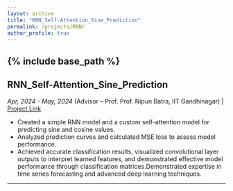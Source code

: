 ```yaml
---
layout: archive
title: "RNN_Self-Attention_Sine_Prediction"
permalink: /projects/RNN/
author_profile: true
---
```


{% include base_path %}
-----

## RNN_Self-Attention_Sine_Prediction
_Apr, 2024 - May, 2024_
(Advisor – Prof. Prof. Nipun Batra, IIT Gandhinagar) | [Project Link](https://github.com/Nihar1402-iit/RNN_Self-Attention_Sine_Prediction)

- Created a simple RNN model and a custom self-attention model for predicting sine and cosine values.
- Analyzed prediction curves and calculated MSE loss to assess model performance.
- Achieved accurate classification results, visualized convolutional layer outputs to interpret learned features, and demonstrated effective model performance through classification matrices.Demonstrated expertise in time series forecasting and advanced deep learning techniques.
---

